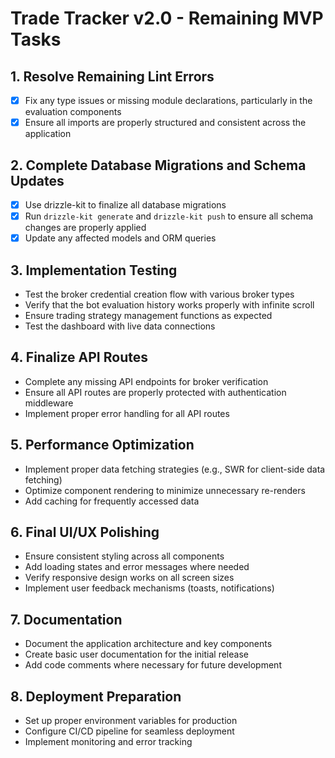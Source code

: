 # Trade Tracker v2.0 - Remaining MVP Tasks

## 1. Resolve Remaining Lint Errors
- [x] Fix any type issues or missing module declarations, particularly in the evaluation components
- [x] Ensure all imports are properly structured and consistent across the application

## 2. Complete Database Migrations and Schema Updates
- [x] Use drizzle-kit to finalize all database migrations
- [x] Run `drizzle-kit generate` and `drizzle-kit push` to ensure all schema changes are properly applied
- [x] Update any affected models and ORM queries

## 3. Implementation Testing
- Test the broker credential creation flow with various broker types
- Verify that the bot evaluation history works properly with infinite scroll
- Ensure trading strategy management functions as expected
- Test the dashboard with live data connections

## 4. Finalize API Routes
- Complete any missing API endpoints for broker verification
- Ensure all API routes are properly protected with authentication middleware
- Implement proper error handling for all API routes

## 5. Performance Optimization
- Implement proper data fetching strategies (e.g., SWR for client-side data fetching)
- Optimize component rendering to minimize unnecessary re-renders
- Add caching for frequently accessed data

## 6. Final UI/UX Polishing
- Ensure consistent styling across all components
- Add loading states and error messages where needed
- Verify responsive design works on all screen sizes
- Implement user feedback mechanisms (toasts, notifications)

## 7. Documentation
- Document the application architecture and key components
- Create basic user documentation for the initial release
- Add code comments where necessary for future development

## 8. Deployment Preparation
- Set up proper environment variables for production
- Configure CI/CD pipeline for seamless deployment
- Implement monitoring and error tracking